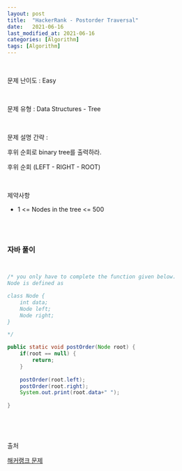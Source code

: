 ```yaml
---
layout: post
title:  "HackerRank - Postorder Traversal"
date:   2021-06-16
last_modified_at: 2021-06-16
categories: [Algorithm]
tags: [Algorithm]
---
```


<br/>

문제 난이도 : Easy

<br/>

문제 유형 : Data Structures - Tree

<br/>

문제 설명 간략 :    

후위 순회로 binary tree를 출력하라. 

후위 순회 (LEFT - RIGHT - ROOT)

<br/>

제약사항

- 1 <= Nodes in the tree <= 500

<br/>
   

<br/>

### 자바 풀이

```java


/* you only have to complete the function given below.  
Node is defined as  

class Node {
    int data;
    Node left;
    Node right;
}

*/

public static void postOrder(Node root) {
    if(root == null) {
        return;
    }
    
    postOrder(root.left);
    postOrder(root.right);
    System.out.print(root.data+" ");
    
}




```

<br/>

출처

[해커랭크 문제](https://www.hackerrank.com/challenges/tree-postorder-traversal/problem)